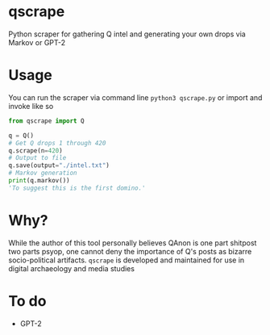 # qscrape
Python scraper for gathering Q intel and generating your own drops via Markov or GPT-2
 
# Usage
You can run the scraper via command line ```python3 qscrape.py``` or import and invoke like so
```Python
from qscrape import Q

q = Q()
# Get Q drops 1 through 420
q.scrape(n=420)
# Output to file
q.save(output="./intel.txt")
# Markov generation
print(q.markov())
'To suggest this is the first domino.'
```
# Why?
While the author of this tool personally believes QAnon is one part shitpost two parts psyop, one cannot deny the importance of Q's posts as bizarre socio-political artifacts. `qscrape` is developed and maintained for use in digital archaeology and media studies

# To do
- GPT-2 
